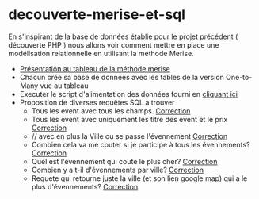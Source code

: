 # decouverte-merise-et-sql

En s'inspirant de la base de données établie pour le projet précédent ( découverte PHP ) nous allons voir
comment mettre en place une modélisation relationnelle en utilisant la méthode Merise.

- [Présentation au tableau de la méthode merise](photo_tableau_merise.jpg)
- Chacun crée sa base de données avec les tables de la version One-to-Many vue au tableau
- Executer le script d'alimentation des données fourni en [cliquant ici](dataset.sql)
- Proposition de diverses requêtes SQL à trouver
	- Tous les event avec tous les champs. [Correction](sql1.sql)
	- Tous les event avec uniquement les titre des event et le prix [Correction](sql2.sql)
	- // avec en plus la Ville ou se passe l'évennement [Correction](sql3.sql)
	- Combien cela va me couter si je participe à tous les évennements? [Correction](sql4.sql)
	- Quel est l'évennement qui coute le plus cher? [Correction](sql5.sql)
	- Combien y a t-il d'évennements par ville? [Correction](sql6.sql)
	- Requete qui retourne juste la ville (et son lien google map) qui a le plus d'évennements? [Correction](sql7.sql)
